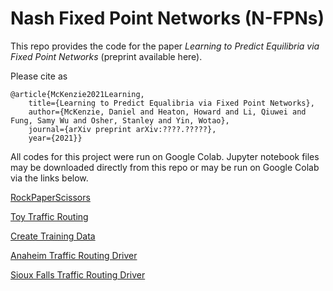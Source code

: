 # Nash Fixed Point Networks (N-FPNs)

This repo provides the code for the paper _Learning to Predict Equilibria via Fixed Point Networks_ (preprint available here). 

Please cite as

    @article{McKenzie2021Learning,
        title={Learning to Predict Equalibria via Fixed Point Networks},
        author={McKenzie, Daniel and Heaton, Howard and Li, Qiuwei and Fung, Samy Wu and Osher, Stanley and Yin, Wotao},
        journal={arXiv preprint arXiv:????.?????},
        year={2021}}

All codes for this project were run on Google Colab. Jupyter notebook files may be downloaded directly from this repo or may be run on Google Colab via the links below.

[RockPaperScissors](https://colab.research.google.com/drive/1UZuq4dsO8McE1DGl7ZBXp6PKVH0xuqDq#scrollTo=_Xu9mCVEhFN3)

[Toy Traffic Routing](https://colab.research.google.com/drive/15cUv4cPJdPYm4tWC8t1OfrVSLet7h59h?usp=sharing)


[Create Training Data](https://colab.research.google.com/drive/1VgqfBWVOVQPO9FO63PJPP-j30lzJKsh5?usp=sharing)

[Anaheim Traffic Routing Driver](https://colab.research.google.com/drive/1p5NxcfGCzGFzMHv4yKvxgSD9KN5jMc2r?usp=sharing)

[Sioux Falls Traffic Routing Driver](https://colab.research.google.com/drive/1JYYacauHAuI6s4a7-ngyXx2A-l6JvtkS?usp=sharing)




